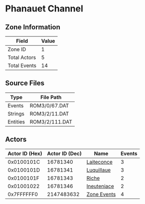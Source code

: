 # Phanauet Channel

## Zone Information

| Field        |   Value |
|--------------|---------|
| Zone ID      |       1 |
| Total Actors |       5 |
| Total Events |      14 |

## Source Files

| Type     | File Path      |
|----------|----------------|
| Events   | ROM3/0/67.DAT  |
| Strings  | ROM3/2/11.DAT  |
| Entities | ROM3/2/111.DAT |

## Actors

| Actor ID (Hex)   |   Actor ID (Dec) | Name                                           |   Events |
|------------------|------------------|------------------------------------------------|----------|
| 0x0100101C       |         16781340 | [Laiteconce](./16781340%20-%20Laiteconce.md)   |        3 |
| 0x0100101D       |         16781341 | [Luquillaue](./16781341%20-%20Luquillaue.md)   |        3 |
| 0x0100101F       |         16781343 | [Riche](./16781343%20-%20Riche.md)             |        2 |
| 0x01001022       |         16781346 | [Ineuteniace](./16781346%20-%20Ineuteniace.md) |        2 |
| 0x7FFFFFF0       |       2147483632 | [Zone Events](./Zone%20Events.md)              |        4 |